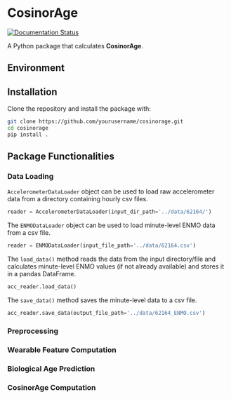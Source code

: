 # CosinorAge

[![Documentation Status](https://readthedocs.org/projects/cosinorage/badge/?version=latest)](https://cosinorage.readthedocs.io/en/latest/?badge=latest)

A Python package that calculates **CosinorAge**.

## Environment

## Installation

Clone the repository and install the package with:

```bash
git clone https://github.com/yourusername/cosinorage.git
cd cosinorage
pip install .
```

## Package Functionalities

### Data Loading

`AccelerometerDataLoader` object can be used to load raw accelerometer data from a directory containing hourly csv
files.

```python
reader = AccelerometerDataLoader(input_dir_path='../data/62164/')
```

The `ENMODataLoader` object can be used to load minute-level ENMO data from a csv file.

```python
reader = ENMODataLoader(input_file_path='../data/62164.csv')
```

The `load_data()` method reads the data from the input directory/file and calculates minute-level ENMO values (if not
already available) and stores it in a pandas DataFrame.

```python
acc_reader.load_data()
```

The `save_data()` method saves the minute-level data to a csv file.

```python
acc_reader.save_data(output_file_path='../data/62164_ENMO.csv')
```

### Preprocessing

### Wearable Feature Computation

### Biological Age Prediction

### CosinorAge Computation
